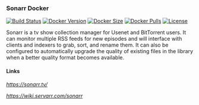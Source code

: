 [circleci_logo]: https://circleci.com/gh/stlouisn/sonarr_docker.svg?style=svg
[circleci_url]: https://app.circleci.com/pipelines/github/stlouisn/sonarr_docker

[docker_version_logo]: http://img.shields.io/docker/v/stlouisn/sonarr/latest?arch=arm64
[docker_version_url]: https://hub.docker.com/r/stlouisn/sonarr

[docker_size_logo]: http://img.shields.io/docker/image-size/stlouisn/sonarr/latest
[docker_size_url]: https://hub.docker.com/r/stlouisn/sonarr

[docker_pulls_logo]: https://img.shields.io/docker/pulls/stlouisn/sonarr
[docker_pulls_url]: https://hub.docker.com/r/stlouisn/sonarr

[license_logo]: https://img.shields.io/github/license/stlouisn/sonarr_docker
[license_url]: https://github.com/stlouisn/sonarr_docker/blob/main/LICENSE

### Sonarr Docker

[![Build Status][circleci_logo]][circleci_url]
[![Docker Version][docker_version_logo]][docker_version_url]
[![Docker Size][docker_size_logo]][docker_size_url]
[![Docker Pulls][docker_pulls_logo]][docker_pulls_url]
[![License][license_logo]][license_url]

Sonarr is a tv show collection manager for Usenet and BitTorrent users. It can monitor multiple RSS feeds for new episodes and will interface with clients and indexers to grab, sort, and rename them. It can also be configured to automatically upgrade the quality of existing files in the library when a better quality format becomes available.

#### Links

*https://sonarr.tv/*

*https://wiki.servarr.com/sonarr*
